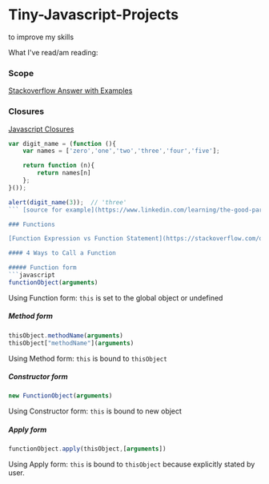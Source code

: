 # Tiny-Javascript-Projects
to improve my skills

What I've read/am reading:

### Scope
[Stackoverflow Answer with Examples](https://stackoverflow.com/a/500459)


### Closures
[Javascript Closures](http://www.jibbering.com/faq/notes/closures/)

```javascript
var digit_name = (function (){
	var names = ['zero','one','two','three','four','five'];

	return function (n){
		return names[n]
	};
}());

alert(digit_name(3));  // 'three'
``` [source for example](https://www.linkedin.com/learning/the-good-parts-of-javascript-and-the-web/closure-examples)

### Functions

[Function Expression vs Function Statement](https://stackoverflow.com/questions/336859/var-functionname-function-vs-function-functionname)

#### 4 Ways to Call a Function

##### Function form
```javascript
functionObject(arguments)
```
Using Function form: `this` is set to the global object or undefined

##### Method form
```javascript
thisObject.methodName(arguments)
thisObject["methodName"](arguments)
```
Using Method form: `this` is bound to `thisObject`

##### Constructor form
```javascript
new FunctionObject(arguments)
```
Using Constructor form: `this` is bound to new object


##### Apply form
```javascript
functionObject.apply(thisObject,[arguments])
```
Using Apply form: `this` is bound to `thisObject` because explicitly stated by user.
